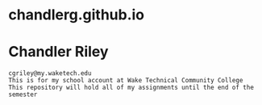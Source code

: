 # chandlerg.github.io

# Chandler Riley
    cgriley@my.waketech.edu
    This is for my school account at Wake Technical Community College
    This repository will hold all of my assignments until the end of the semester  


